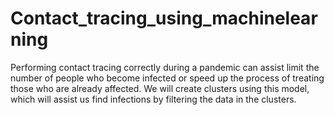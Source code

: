 # Contact_tracing_using_machinelearning
 Performing contact tracing correctly during a pandemic can assist limit the  number of people who become infected or speed up the process of treating those who are already  affected. We will create clusters using this model, which will assist us find infections by filtering  the data in the clusters.

